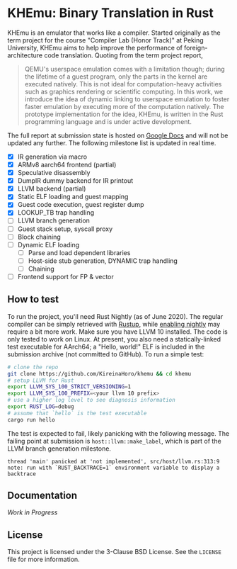 # KHEmu: Binary Translation in Rust

KHEmu is an emulator that works like a compiler.  Started originally as the term project for the course "Compiler Lab (Honor Track)" at Peking University, KHEmu aims to help improve the performance of foreign-architecture code translation.  Quoting from the term project report,

> QEMU's userspace emulation comes with a limitation though; during the lifetime of a guest program, only the parts in the kernel are executed natively.  This is not ideal for computation-heavy activities such as graphics rendering or scientific computing.  In this work, we introduce the idea of dynamic linking to userspace emulation to foster faster emulation by executing more of the computation natively.  The prototype implementation for the idea, KHEmu, is written in the Rust programming language and is under active development.

The full report at submission state is hosted on [Google Docs](https://docs.google.com/document/d/1E8nGi2ca_9TGM_ECLdPZfSFOVbdYuNBzf2mjqYu95wI/edit?usp=sharing) and will not be updated any further.  The following milestone list is updated in real time.

- [x] IR generation via macro
- [x] ARMv8 aarch64 frontend (partial)
- [x] Speculative disassembly
- [x] DumpIR dummy backend for IR printout
- [x] LLVM backend (partial)
- [x] Static ELF loading and guest mapping
- [x] Guest code execution, guest register dump
- [x] LOOKUP_TB trap handling
- [ ] LLVM branch generation
- [ ] Guest stack setup, syscall proxy
- [ ] Block chaining
- [ ] Dynamic ELF loading
    - [ ] Parse and load dependent libraries
    - [ ] Host-side stub generation, DYNAMIC trap handling
    - [ ] Chaining
- [ ] Frontend support for FP & vector

## How to test

To run the project, you'll need Rust Nightly (as of June 2020).  The regular compiler can be simply retrieved with [Rustup](https://www.rust-lang.org/tools/install), while [enabling nightly](https://github.com/rust-lang/rustup/blob/master/README.md#working-with-nightly-rust) may require a bit more work.  Make sure you have LLVM 10 installed.  The code is only tested to work on Linux.  At present, you also need a statically-linked test executable for AArch64; a "Hello, world!" ELF is included in the submission archive (not committed to GitHub).  To run a simple test:

```bash
# clone the repo
git clone https://github.com/KireinaHoro/khemu && cd khemu
# setup LLVM for Rust
export LLVM_SYS_100_STRICT_VERSIONING=1
export LLVM_SYS_100_PREFIX=<your llvm 10 prefix>
# use a higher log level to see diagnosis information
export RUST_LOG=debug
# assume that `hello` is the test executable
cargo run hello
```

The test is expected to fail, likely panicking with the following message.  The failing point at submission is `host::llvm::make_label`, which is part of the LLVM branch generation milestone.

```
thread 'main' panicked at 'not implemented', src/host/llvm.rs:313:9
note: run with `RUST_BACKTRACE=1` environment variable to display a backtrace
```

## Documentation

_Work in Progress_

## License

This project is licensed under the 3-Clause BSD License.  See the `LICENSE` file for more information.
